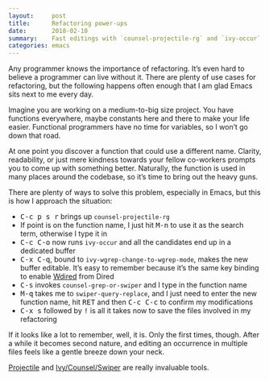 ```yaml
---
layout:     post
title:      Refactoring power-ups
date:       2018-02-10
summary:    Fast editings with `counsel-projectile-rg` and `ivy-occur`.
categories: emacs
---
```


Any programmer knows the importance of refactoring. It’s even hard to believe a
programmer can live without it. There are plenty of use cases for refactoring,
but the following happens often enough that I am glad Emacs sits next to me
every day.

Imagine you are working on a medium-to-big size project. You have functions
everywhere, maybe constants here and there to make your life easier. Functional
programmers have no time for variables, so I won’t go down that road.

At one point you discover a function that could use a different name. Clarity,
readability, or just mere kindness towards your fellow co-workers prompts you to
come up with something better. Naturally, the function is used in many places
around the codebase, so it’s time to bring out the heavy guns.

There are plenty of ways to solve this problem, especially in Emacs, but this is
how I approach the situation:

- <kbd>C-c p s r</kbd> brings up `counsel-projectile-rg`
- If point is on the function name, I just hit <kbd>M-n</kbd> to use it as the
  search term, otherwise I type it in
- <kbd>C-c C-o</kbd> now runs `ivy-occur` and all the candidates end up in a
  dedicated buffer
- <kbd>C-x C-q</kbd>, bound to `ivy-wgrep-change-to-wgrep-mode`, makes the new
  buffer editable. It’s easy to remember because it’s the same key binding to
  enable
 [Wdired](https://www.gnu.org/software/emacs/manual/html_node/emacs/Wdired.html)
  from Dired
- <kbd>C-s</kbd> invokes `counsel-grep-or-swiper` and I type in the function
  name
- <kbd>M-q</kbd> takes me to `swiper-query-replace`, and I just need to enter
  the new function name, hit <kbd>RET</kbd> and then <kbd>C-c C-c</kbd> to
  confirm my modifications
- <kbd>C-x s</kbd> followed by <kbd>!</kbd> is all it takes now to save the
  files involved in my refactoring

If it looks like a lot to remember, well, it is. Only the first times,
though. After a while it becomes second nature, and editing an occurrence in
multiple files feels like a gentle breeze down your neck.

[Projectile](https://github.com/bbatsov/projectile) and
[Ivy/Counsel/Swiper](https://github.com/abo-abo/swiper) are really invaluable
tools.
